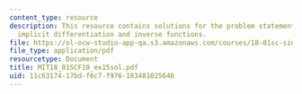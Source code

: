 ```yaml
---
content_type: resource
description: This resource contains solutions for the problem statements related to
  implicit differentiation and inverse functions.
file: https://ol-ocw-studio-app-qa.s3.amazonaws.com/courses/18-01sc-single-variable-calculus-fall-2010/11c6317417bdf6c7f976183481025646_MIT18_01SCF10_ex15sol.pdf
file_type: application/pdf
resourcetype: Document
title: MIT18_01SCF10_ex15sol.pdf
uid: 11c63174-17bd-f6c7-f976-183481025646
---
```

